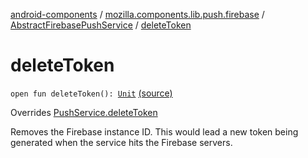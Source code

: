 [android-components](../../index.md) / [mozilla.components.lib.push.firebase](../index.md) / [AbstractFirebasePushService](index.md) / [deleteToken](./delete-token.md)

# deleteToken

`open fun deleteToken(): `[`Unit`](https://kotlinlang.org/api/latest/jvm/stdlib/kotlin/-unit/index.html) [(source)](https://github.com/mozilla-mobile/android-components/blob/master/components/lib/push-firebase/src/main/java/mozilla/components/lib/push/firebase/AbstractFirebasePushService.kt#L80)

Overrides [PushService.deleteToken](../../mozilla.components.concept.push/-push-service/delete-token.md)

Removes the Firebase instance ID. This would lead a new token being generated when the
service hits the Firebase servers.

